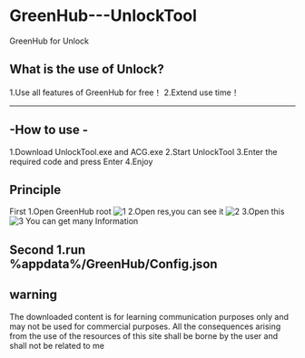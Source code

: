 # GreenHub---UnlockTool

GreenHub for Unlock

What is the use of Unlock?
------------------------------
1.Use all features of GreenHub for free！
2.Extend use time！

-------------
-How to use -
-------------
1.Download UnlockTool.exe and ACG.exe
2.Start UnlockTool
3.Enter the required code and press Enter
4.Enjoy

Principle
-----------
First
1.Open GreenHub root
![1](https://github.com/user-attachments/assets/e052901a-0237-4362-b2d3-7e45f2d93809)
2.Open res,you can see it
![2](https://github.com/user-attachments/assets/094a3d88-a55e-43f5-b35f-3a978699e09c)
3.Open this
![3](https://github.com/user-attachments/assets/6d9624c8-f6a8-4327-82fd-b28cab5eb332)
You can get many Information

Second
1.run %appdata%/GreenHub/Config.json
------------------------
warning
---------------
The downloaded content is for learning communication purposes only
and may not be used for commercial purposes.
All the consequences arising from the use of the resources of this site shall
be borne by the user and shall not be related to me
